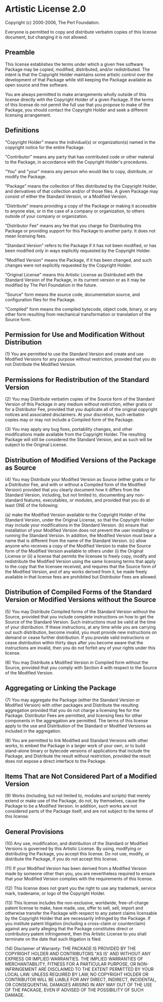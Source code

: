 # Artistic License 2.0

Copyright (c) 2000-2006, The Perl Foundation.

Everyone is permitted to copy and distribute verbatim copies of this license document,
but changing it is not allowed.

## Preamble

This license establishes the terms under which a given free software Package may be
copied, modified, distributed, and/or redistributed. The intent is that the Copyright
Holder maintains some artistic control over the development of that Package while still
keeping the Package available as open source and free software.

You are always permitted to make arrangements wholly outside of this license directly
with the Copyright Holder of a given Package. If the terms of this license do not
permit the full use that you propose to make of the Package, you should contact the
Copyright Holder and seek a different licensing arrangement.

## Definitions

"Copyright Holder" means the individual(s) or organization(s) named in the copyright
notice for the entire Package.

"Contributor" means any party that has contributed code or other material to the
Package, in accordance with the Copyright Holder's procedures.

"You" and "your" means any person who would like to copy, distribute, or modify the
Package.

"Package" means the collection of files distributed by the Copyright Holder, and
derivatives of that collection and/or of those files. A given Package may consist of
either the Standard Version, or a Modified Version.

"Distribute" means providing a copy of the Package or making it accessible to anyone
else, or in the case of a company or organization, to others outside of your company or
organization.

"Distributor Fee" means any fee that you charge for Distributing this Package or
providing support for this Package to another party. It does not mean licensing fees.

"Standard Version" refers to the Package if it has not been modified, or has been
modified only in ways explicitly requested by the Copyright Holder.

"Modified Version" means the Package, if it has been changed, and such changes were not
explicitly requested by the Copyright Holder.

"Original License" means this Artistic License as Distributed with the Standard Version
of the Package, in its current version or as it may be modified by The Perl Foundation
in the future.

"Source" form means the source code, documentation source, and configuration files for
the Package.

"Compiled" form means the compiled bytecode, object code, binary, or any other form
resulting from mechanical transformation or translation of the Source form.

## Permission for Use and Modification Without Distribution

(1) You are permitted to use the Standard Version and create and use Modified Versions
for any purpose without restriction, provided that you do not Distribute the Modified
Version.

## Permissions for Redistribution of the Standard Version

(2) You may Distribute verbatim copies of the Source form of the Standard Version of
this Package in any medium without restriction, either gratis or for a Distributor Fee,
provided that you duplicate all of the original copyright notices and associated
disclaimers. At your discretion, such verbatim copies may or may not include a Compiled
form of the Package.

(3) You may apply any bug fixes, portability changes, and other modifications made
available from the Copyright Holder. The resulting Package will still be considered the
Standard Version, and as such will be subject to the Original License.

## Distribution of Modified Versions of the Package as Source

(4) You may Distribute your Modified Version as Source (either gratis or for a
Distributor Fee, and with or without a Compiled form of the Modified Version) provided
that you clearly document how it differs from the Standard Version, including, but not
limited to, documenting any non-standard features, executables, or modules, and
provided that you do at least ONE of the following:

(a) make the Modified Version available to the Copyright Holder of the Standard
Version, under the Original License, so that the Copyright Holder may include your
modifications in the Standard Version.
(b) ensure that installation of your Modified Version does not prevent the user
installing or running the Standard Version. In addition, the Modified Version must bear
a name that is different from the name of the Standard Version.
(c) allow anyone who receives a copy of the Modified Version to make the Source form of
the Modified Version available to others under
(i) the Original License or
(ii) a license that permits the licensee to freely copy, modify and redistribute the
Modified Version using the same licensing terms that apply to the copy that the
licensee received, and requires that the Source form of the Modified Version, and of
any works derived from it, be made freely available in that license fees are prohibited
but Distributor Fees are allowed.

## Distribution of Compiled Forms of the Standard Version or Modified Versions without the Source

(5) You may Distribute Compiled forms of the Standard Version without the Source,
provided that you include complete instructions on how to get the Source of the
Standard Version. Such instructions must be valid at the time of your distribution. If
these instructions, at any time while you are carrying out such distribution, become
invalid, you must provide new instructions on demand or cease further distribution. If
you provide valid instructions or cease distribution within thirty days after you
become aware that the instructions are invalid, then you do not forfeit any of your
rights under this license.

(6) You may Distribute a Modified Version in Compiled form without the Source, provided
that you comply with Section 4 with respect to the Source of the Modified Version.

## Aggregating or Linking the Package

(7) You may aggregate the Package (either the Standard Version or Modified Version)
with other packages and Distribute the resulting aggregation provided that you do not
charge a licensing fee for the Package. Distributor Fees are permitted, and licensing
fees for other components in the aggregation are permitted. The terms of this license
apply to the use and Distribution of the Standard or Modified Versions as included in
the aggregation.

(8) You are permitted to link Modified and Standard Versions with other works, to embed
the Package in a larger work of your own, or to build stand-alone binary or bytecode
versions of applications that include the Package, and Distribute the result without
restriction, provided the result does not expose a direct interface to the Package.

## Items That are Not Considered Part of a Modified Version

(9) Works (including, but not limited to, modules and scripts) that merely extend or
make use of the Package, do not, by themselves, cause the Package to be a Modified
Version. In addition, such works are not considered parts of the Package itself, and
are not subject to the terms of this license.

## General Provisions

(10) Any use, modification, and distribution of the Standard or Modified Versions is
governed by this Artistic License. By using, modifying or distributing the Package, you
accept this license. Do not use, modify, or distribute the Package, if you do not
accept this license.

(11) If your Modified Version has been derived from a Modified Version made by someone
other than you, you are nevertheless required to ensure that your Modified Version
complies with the requirements of this license.

(12) This license does not grant you the right to use any trademark, service mark,
tradename, or logo of the Copyright Holder.

(13) This license includes the non-exclusive, worldwide, free-of-charge patent license
to make, have made, use, offer to sell, sell, import and otherwise transfer the Package
with respect to any patent claims licensable by the Copyright Holder that are
necessarily infringed by the Package. If you institute patent litigation (including a
cross-claim or counterclaim) against any party alleging that the Package constitutes
direct or contributory patent infringement, then this Artistic License to you shall
terminate on the date that such litigation is filed.

(14) Disclaimer of Warranty: THE PACKAGE IS PROVIDED BY THE COPYRIGHT HOLDER AND
CONTRIBUTORS "AS IS' AND WITHOUT ANY EXPRESS OR IMPLIED WARRANTIES. THE IMPLIED
WARRANTIES OF MERCHANTABILITY, FITNESS FOR A PARTICULAR PURPOSE, OR NON-INFRINGEMENT
ARE DISCLAIMED TO THE EXTENT PERMITTED BY YOUR LOCAL LAW. UNLESS REQUIRED BY LAW, NO
COPYRIGHT HOLDER OR CONTRIBUTOR WILL BE LIABLE FOR ANY DIRECT, INDIRECT, INCIDENTAL, OR
CONSEQUENTIAL DAMAGES ARISING IN ANY WAY OUT OF THE USE OF THE PACKAGE, EVEN IF ADVISED
OF THE POSSIBILITY OF SUCH DAMAGE.